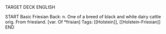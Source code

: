 TARGET DECK
ENGLISH

START
Basic
Friesian
Back: n. One of a breed of black and white dairy cattle orig. From friesland. [var. Of *frisian]
Tags: [[Holstein]], [[Holstein-Friesian]]
END
